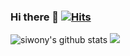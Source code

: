 ### Hi there 👋  [![Hits](https://hits.seeyoufarm.com/api/count/incr/badge.svg?url=https%3A%2F%2Fgithub.com%2Fsiwony&count_bg=%2379C83D&title_bg=%23555555&icon=&icon_color=%23E7E7E7&title=hits&edge_flat=false)](https://hits.seeyoufarm.com)
![siwony's github stats](https://github-readme-stats.vercel.app/api?username=siwony&hide=contribs,prs)
<a href="https://github.com/siwony">
  <img src="https://github-readme-stats.vercel.app/api/top-langs/?username=siwony&layout=compact"/>
</a>
